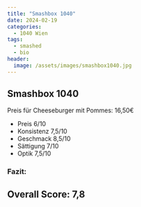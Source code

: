 ```yaml
---
title: "Smashbox 1040"
date: 2024-02-19
categories:
  - 1040 Wien
tags:
  - smashed
  - bio
header:
  image: /assets/images/smashbox1040.jpg
---
```


## Smashbox 1040
Preis für Cheeseburger mit Pommes: 16,50€
- Preis 6/10
- Konsistenz 7,5/10
- Geschmack 8,5/10
- Sättigung 7/10
- Optik 7,5/10

### Fazit:


## Overall Score: 7,8
